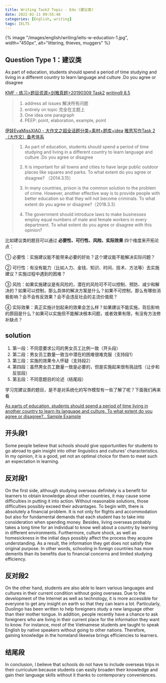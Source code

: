 ```yaml
---
title: Writing Task2 Topic - Edu (建议类)
date: 2022-02-11 09:55:48
categories: [English, writing]
tags: IELTS
---
```


{% image "/images/english/writing/ielts-w-education-1.jpg", width="450px", alt="littering, thieves, muggers" %}

<!-- more -->

## Question Type 1：建议类

As part of education, students should spend a period of time studying and living in a different country to learn language and culture .Do you agree or disagree

[KMF - 练习>题目资源>剑雅真题>20190309 Task2](https://ielts.kmf.com/question/0/71rc4j.html)
[writing9 8.5](https://writing9.com/text/5f6b743c4147c1001831aa02)

> 1. address all issues 解决所有问题
> 2. entirely on topic 完全在主题上
> 3. One idea one paragraph
> 4. PEEP: point, elaboration, example, point

[伊娃EvaMissXIAO​ - 大作文之超全话题分类+素材+题库+idea](https://zhuanlan.zhihu.com/p/138144807)
[雅思写作Task 2（大作文）备考体系](https://zhuanlan.zhihu.com/p/114305647)

> 1. As part of education, students should spend a period of time studying and living in a different country to learn language and culture .Do you agree or disagree
>
> 2. It is important for all towns and cities to have large public outdoor places like squares and parks. To what extent do you agree or disagree? （2014.3.15）
>
> 3. In many countries, prison is the common solution to the problem of crime. However, another effective way is to provide people with better education so that they will not become criminals. To what extent do you agree or disagree?（2018.3.3）
>
> 4. The government should introduce laws to make businesses employ equal numbers of male and female workers in every department. To what extent do you agree or disagree with this opinion?

比如建议类的题目可以通过 **必要性、可行性、风险、实际效果** 四个维度来开拓论点：

① 必要性：实施建议能不能带来必要的好处？这个建议能不能解决实际问题？

② 可行性：有没有能力（比如人力、金钱、知识、时间、技术、方法等）去实施建议？实施过程中遇到的困难？

③ 风险：如果实施建议是有风险的，潜在的风险可不可以控制、预防、减少和解决的？如果可以控制，那么具体的解决方案是什么？如果不可控制，那么有哪些消极影响？会不会有反效果？会不会违反社会的主流价值观？

④ 实际效果：真正实施计划起来的效果会怎么样？如果建议不能实施，背后影响的原因是什么？如果可以实施但不能解决根本问题，或者效果有限，有没有方法修补缺点？

## solution

1. 第一段：不同意要求公司的男女员工比例一致（开头段）
2. 第二段：男女员工数量一致当中潜在的困难很难克服（支持段1）
3. 第三段：实施的效果令人怀疑（支持段2）
4. 第四段：虽然男女员工数量一致是必要的，但是实施起来很有挑战性（让步和反驳段）
5. 第五段：不同意题目的论述（结尾段）

学习完建议类的题目，是不是对系统化的写作模型有一些了解了呢？下面我们再来看

[As parts of education, students should spend a period of time living in another country to learn its language and culture. To what extent do you agree or disagree?.. Sample Example](http://writing9.com/text/5f6b743c4147c1001831aa02)

## 开头段1

Some people believe that schools should give opportunities for students to go abroad to gain insight into other linguistics and cultures' characteristics. In my opinion, it is a good, yet not an optimal choice for them to meet such an expectation in learning.

## 反对段1

On the first side, although studying overseas definitely is a benefit for learners to obtain knowledge about other countries, it may cause some difficulties in putting it into action. Without reasonable solutions, those difficulties possibly exceed their advantages. To begin with, there is absolutely a financial problem. It is not only for flights and accommodation but also for fundamental demands that each student has to take into consideration when spending money. Besides, living overseas probably takes a long time for an individual to know well about a country by learning in different environments. Furthermore, culture shock, as well as homesickness in the initial days possibly affect the process they acquire understanding.  As a result, the information they get does not satisfy the original purpose. In other words, schooling in foreign countries has more demerits than its benefits due to financial concerns and limited studying efficiency.

## 反对段2

On the other hand, students are also able to learn various languages and cultures in their current condition without going overseas. Due to the development of the Internet as well as technology, it is more accessible for everyone to get any insight on earth so that they can learn a lot. Particularly, Duolingo has been written to help foreigners study a new language other than their mother tongue. In addition, people recently have a chance to ask foreigners who are living in their current place for the information they want to know. For instance, most of the Vietnamese students are taught to speak English by native speakers without going to other nations. Therefore, gaining knowledge in the homeland likewise brings efficiencies to learners.

## 结尾段

In conclusion, I believe that schools do not have to include overseas trips in their curriculum because students can easily broaden their knowledge and gain their language skills without it thanks to contemporary conveniences.